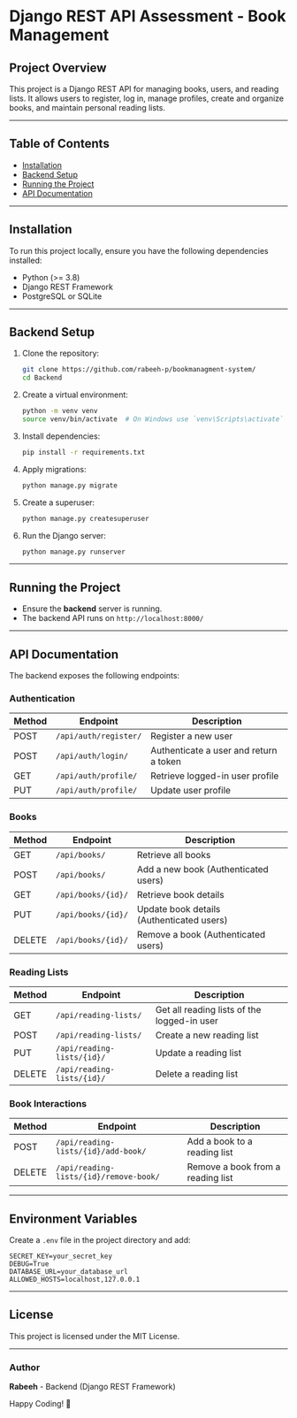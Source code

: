 # Django REST API Assessment - Book Management

## Project Overview
This project is a Django REST API for managing books, users, and reading lists. It allows users to register, log in, manage profiles, create and organize books, and maintain personal reading lists.

---

## Table of Contents
- [Installation](#installation)
- [Backend Setup](#backend-setup)
- [Running the Project](#running-the-project)
- [API Documentation](#api-documentation)



---

## Installation
To run this project locally, ensure you have the following dependencies installed:
- Python (>= 3.8)
- Django REST Framework
- PostgreSQL or SQLite

---

## Backend Setup
1. Clone the repository:
   ```bash
   git clone https://github.com/rabeeh-p/bookmanagment-system/
   cd Backend
   ```
2. Create a virtual environment:
   ```bash
   python -m venv venv
   source venv/bin/activate  # On Windows use `venv\Scripts\activate`
   ```
3. Install dependencies:
   ```bash
   pip install -r requirements.txt
   ```
4. Apply migrations:
   ```bash
   python manage.py migrate
   ```
5. Create a superuser:
   ```bash
   python manage.py createsuperuser
   ```
6. Run the Django server:
   ```bash
   python manage.py runserver
   ```

---

## Running the Project
- Ensure the **backend** server is running.
- The backend API runs on `http://localhost:8000/`

---

## API Documentation
The backend exposes the following endpoints:

### Authentication
| Method | Endpoint | Description |
|--------|---------|-------------|
| POST | `/api/auth/register/` | Register a new user |
| POST | `/api/auth/login/` | Authenticate a user and return a token |
| GET | `/api/auth/profile/` | Retrieve logged-in user profile |
| PUT | `/api/auth/profile/` | Update user profile |

### Books
| Method | Endpoint | Description |
|--------|---------|-------------|
| GET | `/api/books/` | Retrieve all books |
| POST | `/api/books/` | Add a new book (Authenticated users) |
| GET | `/api/books/{id}/` | Retrieve book details |
| PUT | `/api/books/{id}/` | Update book details (Authenticated users) |
| DELETE | `/api/books/{id}/` | Remove a book (Authenticated users) |

### Reading Lists
| Method | Endpoint | Description |
|--------|---------|-------------|
| GET | `/api/reading-lists/` | Get all reading lists of the logged-in user |
| POST | `/api/reading-lists/` | Create a new reading list |
| PUT | `/api/reading-lists/{id}/` | Update a reading list |
| DELETE | `/api/reading-lists/{id}/` | Delete a reading list |

### Book Interactions
| Method | Endpoint | Description |
|--------|---------|-------------|
| POST | `/api/reading-lists/{id}/add-book/` | Add a book to a reading list |
| DELETE | `/api/reading-lists/{id}/remove-book/` | Remove a book from a reading list |

---

## Environment Variables
Create a `.env` file in the project directory and add:
```env
SECRET_KEY=your_secret_key
DEBUG=True
DATABASE_URL=your_database_url
ALLOWED_HOSTS=localhost,127.0.0.1
```

---

## License
This project is licensed under the MIT License.

---

### Author
**Rabeeh** - Backend (Django REST Framework)

Happy Coding! 🚀

